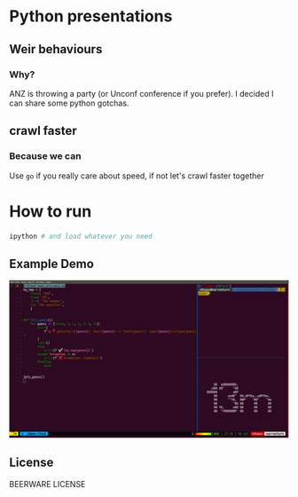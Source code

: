 # Python presentations

## Weir behaviours

### Why?
ANZ is throwing a party (or Unconf conference if you prefer). I decided I can share some python gotchas.

## crawl faster

### Because we can
Use `go` if you really care about speed, if not let's crawl faster together

# How to run
```zsh
ipython # and load whatever you need
```

## Example Demo
![Alt text](img/demo.png?raw=true "Title")

## License
BEERWARE LICENSE
